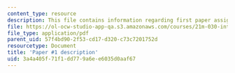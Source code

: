 ```yaml
---
content_type: resource
description: This file contains information regarding first paper assignment.
file: https://ol-ocw-studio-app-qa.s3.amazonaws.com/courses/21m-030-introduction-to-world-music-spring-2013/3a4a405f71f1dd779a6ee6035d0aaf67_MIT21M_030S13_paper1.pdf
file_type: application/pdf
parent_uid: 57f4bd90-2f53-cd17-d320-c73c7201752d
resourcetype: Document
title: 'Paper #1 description'
uid: 3a4a405f-71f1-dd77-9a6e-e6035d0aaf67
---
```

